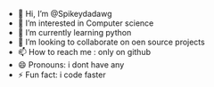 - 👋 Hi, I’m @Spikeydadawg
- 👀 I’m interested in Computer science
- 🌱 I’m currently learning python
- 💞️ I’m looking to collaborate on oen source projects
- 📫 How to reach me : only on github
- 😄 Pronouns: i dont have any
- ⚡ Fun fact: i code faster

<!---
Spikeydadawg/Spikeydadawg is a ✨ special ✨ repository because its `README.md` (this file) appears on your GitHub profile.
You can click the Preview link to take a look at your changes.
--->
